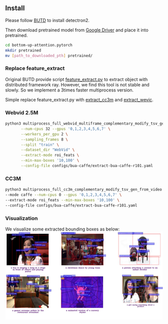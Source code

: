 ## Install


Please follow [BUTD](https://github.com/MILVLG/bottom-up-attention.pytorch) to install detectron2.

Then download pretrained model from [Google Driver](https://drive.google.com/file/d/1zFqaeNMDa6HL4tBWJd5BKu_AhCkqtacs/view?usp=sharing) and place it into pretrained.

```bash
cd bottom-up-attention.pytorch
mkdir pretrained
mv [path_to_downloaded_pth] pretrained/
```

### Replace feature_extract
Original BUTD provide script [feature_extract.py](https://github.com/MILVLG/bottom-up-attention.pytorch/blob/master/extract_features.py) to extract object with distributed framework ray.
However, we find this tool is not stable and slowly.
So we implement a 3times faster multiprocess version.

Simple replace feature_extract.py with [extract_cc3m](ObjectExtractor/multiprocess_full_cc3m_complementary_modify_tsv_gen_from_video.py) and [extract_wevic](ObjectExtractor/multiprocess_full_webvid_multiframe_complementary_modify_tsv_gen_from_video.py).

### Webvid 2.5M
```bash
python3 multiprocess_full_webvid_multiframe_complementary_modify_tsv_gen_from_video.py --mode caffe \
       --num-cpus 32 --gpus '0,1,2,3,4,5,6,7' \
       --workers_per_gpu 2 \
       --sampling_frames 8 \
       --split "train" \
       --dataset_dir "WebVid" \
       --extract-mode roi_feats \
       --min-max-boxes '10,100' \
       --config-file configs/bua-caffe/extract-bua-caffe-r101.yaml
```


### CC3M
```bash
python3 multiprocess_full_cc3m_complementary_modify_tsv_gen_from_video.py \
--mode caffe --num-cpus 0 --gpus '0,1,2,3,4,5,6,7' \
--extract-mode roi_feats --min-max-boxes '10,100' \
--config-file configs/bua-caffe/extract-bua-caffe-r101.yaml
```

### Visualization
We visualize some extracted bounding boxes as below:
![](figures/objects.jpg)